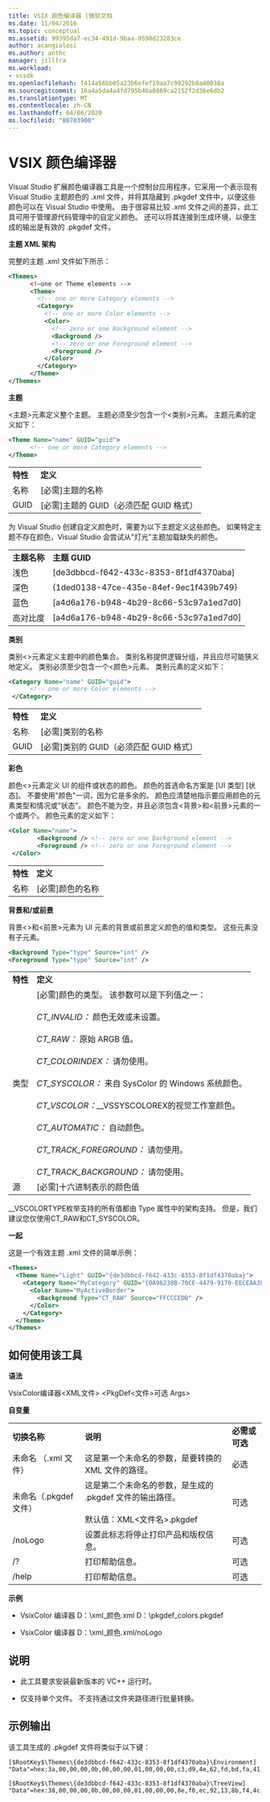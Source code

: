 ```yaml
---
title: VSIX 颜色编译器 |微软文档
ms.date: 11/04/2016
ms.topic: conceptual
ms.assetid: 99395da7-ec34-491d-9baa-0590d23283ce
author: acangialosi
ms.author: anthc
manager: jillfra
ms.workload:
- vssdk
ms.openlocfilehash: f414a56bb05a23b6efef19aa7c99292b8a40038a
ms.sourcegitcommit: 16a4a5da4a4fd795b46a0869ca2152f2d36e6db2
ms.translationtype: MT
ms.contentlocale: zh-CN
ms.lasthandoff: 04/06/2020
ms.locfileid: "80703900"
---
```

# <a name="vsix-color-compiler"></a>VSIX 颜色编译器
Visual Studio 扩展颜色编译器工具是一个控制台应用程序，它采用一个表示现有 Visual Studio 主题颜色的 .xml 文件，并将其隐藏到 .pkgdef 文件中，以便这些颜色可以在 Visual Studio 中使用。 由于很容易比较 .xml 文件之间的差异，此工具可用于管理源代码管理中的自定义颜色。 还可以将其连接到生成环境，以便生成的输出是有效的 .pkgdef 文件。

 **主题 XML 架构**

 完整的主题 .xml 文件如下所示：

```xml
<Themes>
      <!—one or Theme elements -->
      <Theme>
        <!-- one or more Category elements -->
        <Category>
          <!-- one or more Color elements -->
          <Color>
            <!-- zero or one Background element -->
            <Background />
            <!-- zero or one Foreground element -->
            <Foreground />
          </Color>
        </Category>
      </Theme>
</Themes>
```

 **主题**

 \<主题>元素定义整个主题。 主题必须至少包含一个\<类别>元素。 主题元素的定义如下：

```xml
<Theme Name="name" GUID="guid">
      <!-- one or more Category elements -->
</Theme>
```

|||
|-|-|
|**特性**|**定义**|
|名称|[必需]主题的名称|
|GUID|[必需]主题的 GUID（必须匹配 GUID 格式）|

 为 Visual Studio 创建自定义颜色时，需要为以下主题定义这些颜色。 如果特定主题不存在颜色，Visual Studio 会尝试从"灯光"主题加载缺失的颜色。

|||
|-|-|
|**主题名称**|**主题 GUID**|
|浅色|[de3dbbcd-f642-433c-8353-8f1df4370aba]|
|深色|{1ded0138-47ce-435e-84ef-9ec1f439b749}|
|蓝色|[a4d6a176-b948-4b29-8c66-53c97a1ed7d0]|
|高对比度|[a4d6a176-b948-4b29-8c66-53c97a1ed7d0]|

 **类别**

 类别\<>元素定义主题中的颜色集合。 类别名称提供逻辑分组，并且应尽可能狭义地定义。 类别必须至少包含一个\<颜色>元素。 类别元素的定义如下：

```xml
<Category Name="name" GUID="guid">
      <!-- one or more Color elements -->
 </Category>
```

|||
|-|-|
|**特性**|**定义**|
|名称|[必需]类别的名称|
|GUID|[必需]类别的 GUID（必须匹配 GUID 格式）|

 **彩色**

 颜色\<>元素定义 UI 的组件或状态的颜色。 颜色的首选命名方案是 [UI 类型] [状态]。 不要使用"颜色"一词，因为它是多余的。 颜色应清楚地指示要应用颜色的元素类型和情况或"状态"。 颜色不能为空，并且必须包含\<背景>和\<前景>元素的一个或两个。 颜色元素的定义如下：

```xml
<Color Name="name">
        <Background /> <!-- zero or one Background element -->
        <Foreground /> <!-- zero or one Foreground element -->
 </Color>
```

|||
|-|-|
|**特性**|**定义**|
|名称|[必需]颜色的名称|

 **背景和/或前景**

 背景\<>和\<前景>元素为 UI 元素的背景或前景定义颜色的值和类型。 这些元素没有子元素。

```xml
<Background Type="type" Source="int" />
<Foreground Type="type" Source="int" />
```

|||
|-|-|
|**特性**|**定义**|
|类型|[必需]颜色的类型。 该参数可以是下列值之一：<br /><br /> *CT_INVALID：* 颜色无效或未设置。<br /><br /> *CT_RAW：* 原始 ARGB 值。<br /><br /> *CT_COLORINDEX：* 请勿使用。<br /><br /> *CT_SYSCOLOR：* 来自 SysColor 的 Windows 系统颜色。<br /><br /> *CT_VSCOLOR：*__VSSYSCOLOREX的视觉工作室颜色。<br /><br /> *CT_AUTOMATIC：* 自动颜色。<br /><br /> *CT_TRACK_FOREGROUND：* 请勿使用。<br /><br /> *CT_TRACK_BACKGROUND：* 请勿使用。|
|源|[必需]十六进制表示的颜色值|

 __VSCOLORTYPE枚举支持的所有值都由 Type 属性中的架构支持。 但是，我们建议您仅使用CT_RAW和CT_SYSCOLOR。

 **一起**

 这是一个有效主题 .xml 文件的简单示例：

```xml
<Themes>
  <Theme Name="Light" GUID="{de3dbbcd-f642-433c-8353-8f1df4370aba}">
    <Category Name="MyCategory" GUID="{0A96238B-70CE-4479-9170-EECEAA3FCD58}">
      <Color Name="MyActiveBorder">
        <Background Type="CT_RAW" Source="FFCCCEDB" />
      </Color>
    </Category>
  </Theme>
</Themes>
```

## <a name="how-to-use-the-tool"></a>如何使用该工具
 **语法**

 VsixColor编译器\<XML文件> \<PkgDef\<文件>可选 Args>

 **自变量**

||||
|-|-|-|
|**切换名称**|**说明**|**必需或可选**|
|未命名 （.xml 文件）|这是第一个未命名的参数，是要转换的 XML 文件的路径。|必选|
|未命名（.pkgdef 文件）|这是第二个未命名的参数，是生成的 .pkgdef 文件的输出路径。<br /><br /> 默认值：XML\<文件名>.pkgdef|可选|
|/noLogo|设置此标志将停止打印产品和版权信息。|可选|
|/?|打印帮助信息。|可选|
|/help|打印帮助信息。|可选|

 **示例**

- VsixColor 编译器 D：\xml_颜色.xml D：\pkgdef_colors.pkgdef

- VsixColor 编译器 D：\xml_颜色.xml/noLogo

## <a name="notes"></a>说明

- 此工具要求安装最新版本的 VC++ 运行时。

- 仅支持单个文件。 不支持通过文件夹路径进行批量转换。

## <a name="sample-output"></a>示例输出
 该工具生成的 .pkgdef 文件将类似于以下键：

```
[$RootKey$\Themes\{de3dbbcd-f642-433c-8353-8f1df4370aba}\Environment]
"Data"=hex:3a,00,00,00,0b,00,00,00,01,00,00,00,c3,d9,4e,62,fd,bd,fa,41,96,c3,7c,82,4e,a3,2e,3d,01,00,00,00,0c,00,00,00,41,63,74,69,76,65,42,6f,72,64,65,72,01,cc,ce,db,ff,01,33,31,24,ff

[$RootKey$\Themes\{de3dbbcd-f642-433c-8353-8f1df4370aba}\TreeView]
"Data"=hex:38,00,00,00,0b,00,00,00,01,00,00,00,8e,f0,ec,92,13,8b,f4,4c,99,e9,ae,26,92,38,21,85,01,00,00,00,0a,00,00,00,42,61,63,6b,67,72,6f,75,6e,64,01,f5,f5,f5,ff,01,1e,1e,1e,ff
```
